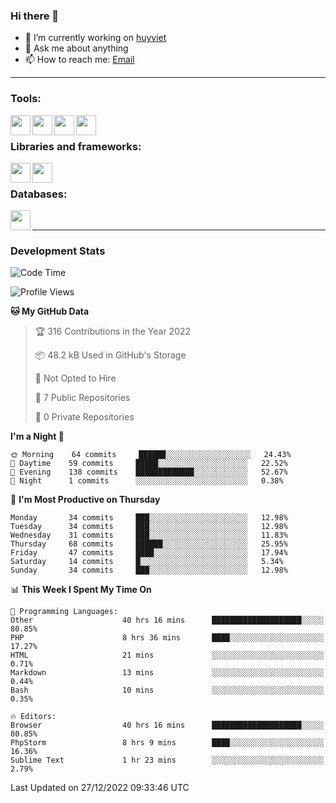 ### Hi there 👋

- 🔭 I’m currently working on [huyviet]
- 💬 Ask me about anything
- 📫 How to reach me: [Email]

---

### Tools:
<img align='left' height="32" width="32" src="https://cdn.jsdelivr.net/npm/simple-icons@4.8.0/icons/phpstorm.svg" />
<img align='left' height="32" width="32" src="https://cdn.jsdelivr.net/npm/simple-icons@4.8.0/icons/sublimetext.svg" />
<img align='left' height="32" width="32" src="https://cdn.jsdelivr.net/npm/simple-icons@4.8.0/icons/laragon.svg" />
<img align='left' height="32" width="32" src="https://cdn.jsdelivr.net/npm/simple-icons@4.8.0/icons/xampp.svg" />
<br>

### Libraries and frameworks:
<img align='left' height="32" width="32" src="https://cdn.jsdelivr.net/npm/simple-icons@4.8.0/icons/laravel.svg" />
<img align='left' height="32" width="32" src="https://cdn.jsdelivr.net/npm/simple-icons@4.8.0/icons/jquery.svg" />
<br>

### Databases:
<img align='left' height="32" width="32" src="https://cdn.jsdelivr.net/npm/simple-icons@4.8.0/icons/mysql.svg" />
<br>

---
### Development Stats
<!--START_SECTION:waka-->
![Code Time](http://img.shields.io/badge/Code%20Time-612%20hrs%2034%20mins-blue)

![Profile Views](http://img.shields.io/badge/Profile%20Views-12-blue)

**🐱 My GitHub Data** 

> 🏆 316 Contributions in the Year 2022
 > 
> 📦 48.2 kB Used in GitHub's Storage 
 > 
> 🚫 Not Opted to Hire
 > 
> 📜 7 Public Repositories 
 > 
> 🔑 0 Private Repositories  
 > 
**I'm a Night 🦉** 

```text
🌞 Morning    64 commits     ██████░░░░░░░░░░░░░░░░░░░   24.43% 
🌆 Daytime    59 commits     █████░░░░░░░░░░░░░░░░░░░░   22.52% 
🌃 Evening    138 commits    █████████████░░░░░░░░░░░░   52.67% 
🌙 Night      1 commits      ░░░░░░░░░░░░░░░░░░░░░░░░░   0.38%

```
📅 **I'm Most Productive on Thursday** 

```text
Monday       34 commits     ███░░░░░░░░░░░░░░░░░░░░░░   12.98% 
Tuesday      34 commits     ███░░░░░░░░░░░░░░░░░░░░░░   12.98% 
Wednesday    31 commits     ███░░░░░░░░░░░░░░░░░░░░░░   11.83% 
Thursday     68 commits     ██████░░░░░░░░░░░░░░░░░░░   25.95% 
Friday       47 commits     ████░░░░░░░░░░░░░░░░░░░░░   17.94% 
Saturday     14 commits     █░░░░░░░░░░░░░░░░░░░░░░░░   5.34% 
Sunday       34 commits     ███░░░░░░░░░░░░░░░░░░░░░░   12.98%

```


📊 **This Week I Spent My Time On** 

```text
💬 Programming Languages: 
Other                    40 hrs 16 mins      ████████████████████░░░░░   80.85% 
PHP                      8 hrs 36 mins       ████░░░░░░░░░░░░░░░░░░░░░   17.27% 
HTML                     21 mins             ░░░░░░░░░░░░░░░░░░░░░░░░░   0.71% 
Markdown                 13 mins             ░░░░░░░░░░░░░░░░░░░░░░░░░   0.44% 
Bash                     10 mins             ░░░░░░░░░░░░░░░░░░░░░░░░░   0.35%

🔥 Editors: 
Browser                  40 hrs 16 mins      ████████████████████░░░░░   80.85% 
PhpStorm                 8 hrs 9 mins        ████░░░░░░░░░░░░░░░░░░░░░   16.36% 
Sublime Text             1 hr 23 mins        ░░░░░░░░░░░░░░░░░░░░░░░░░   2.79%

```


 Last Updated on 27/12/2022 09:33:46 UTC
<!--END_SECTION:waka-->

[huyviet]: https://huyviet.vn/
[EMAIl]: https://mail.google.com/mail/u/0/?fs=1&tf=cm&source=mailto&to=huynguyenviet0110@gmail.com
